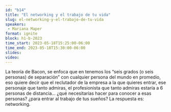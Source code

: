 ```yaml
---
id: "b14"
title: "El networking y el trabajo de tu vida"
slug: el-networking-y-el-trabajo-de-tu-vida
speakers:
 - Mariana Maper
format: ignite
block: h1-b-2023
time_start: 2023-05-18T15:25:00-06:00
time_end: 2023-05-18T15:30:00-06:00
slides: 
video: 
---
```


La teoría de Bacon, se enfoca que en tenemos los “seis grados (o seis personas) de separación” con cualquier persona del mundo en promedio, eso quiere decir que el reclutador de la empresa a la que quieres entrar, ese personaje que tanto admiras, el profesionista que tanto admiras estaría a 6 personas de distancia... ¿qué necesitarías hacer para conocer a esas personas? ¿para entrar al trabajo de tus sueños? La respuesta es: networking.